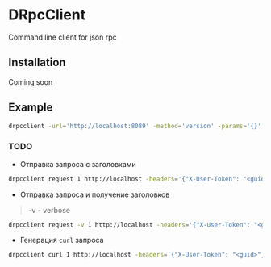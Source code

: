 # DRpcClient

Command line client for json rpc

## Installation

Coming soon

## Example

```bash
drpcclient -url='http://localhost:8089' -method='version' -params='{}' -id=1
```

### TODO

* Отправка запроса с заголовками

```bash
drpcclient request 1 http://localhost -headers='{"X-User-Token": "<guid>"}' -method=users.login -params='{"login": "user", "password": "admin"}'
```

* Отправка запроса и получение заголовков

> -v - verbose

```bash
drpcclient request -v 1 http://localhost -headers='{"X-User-Token": "<guid>"}' -method=users.login -params='{"login": "user", "password": "admin"}'
```

* Генерация `curl` запроса

```bash
drpcclient curl 1 http://localhost -headers='{"X-User-Token": "<guid>"}' -method=users.login -params='{"login": "user", "password": "admin"}'
```
